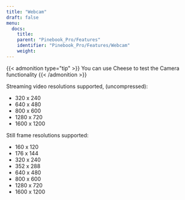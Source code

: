```yaml
---
title: "Webcam"
draft: false
menu:
  docs:
    title:
    parent: "Pinebook_Pro/Features"
    identifier: "Pinebook_Pro/Features/Webcam"
    weight: 
---
```


{{< admonition type="tip" >}}
You can use Cheese to test the Camera functionality
{{< /admonition >}}

Streaming video resolutions supported, (uncompressed):

* 320 x 240
* 640 x 480
* 800 x 600
* 1280 x 720
* 1600 x 1200

Still frame resolutions supported:

* 160 x 120
* 176 x 144
* 320 x 240
* 352 x 288
* 640 x 480
* 800 x 600
* 1280 x 720
* 1600 x 1200
